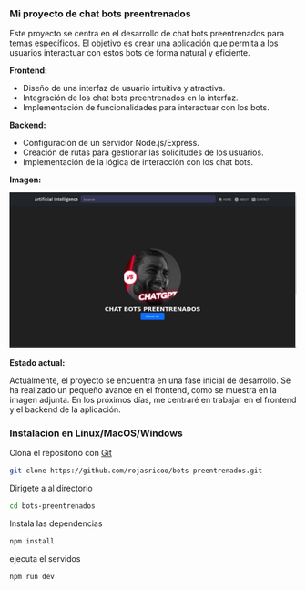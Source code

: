 ### Mi proyecto de chat bots preentrenados

Este proyecto se centra en el desarrollo de chat bots preentrenados para temas específicos. El objetivo es crear una aplicación que permita a los usuarios interactuar con estos bots de forma natural y eficiente.

**Frontend:**

- Diseño de una interfaz de usuario intuitiva y atractiva.
- Integración de los chat bots preentrenados en la interfaz.
- Implementación de funcionalidades para interactuar con los bots.

**Backend:**

- Configuración de un servidor Node.js/Express.
- Creación de rutas para gestionar las solicitudes de los usuarios.
- Implementación de la lógica de interacción con los chat bots.

**Imagen:**

![](docs/portada.png)

**Estado actual:**

Actualmente, el proyecto se encuentra en una fase inicial de desarrollo. Se ha realizado un pequeño avance en el frontend, como se muestra en la imagen adjunta. En los próximos días, me centraré en trabajar en el frontend y el backend de la aplicación.






### Instalacion en Linux/MacOS/Windows

Clona el repositorio con <a href='https://www.git-scm.com/'>Git</a>

```sh
git clone https://github.com/rojasricoo/bots-preentrenados.git
```

Dirigete a al directorio

```sh
cd bots-preentrenados
```

Instala las dependencias

```sh
npm install
```

ejecuta el servidos

```sh
npm run dev
```
